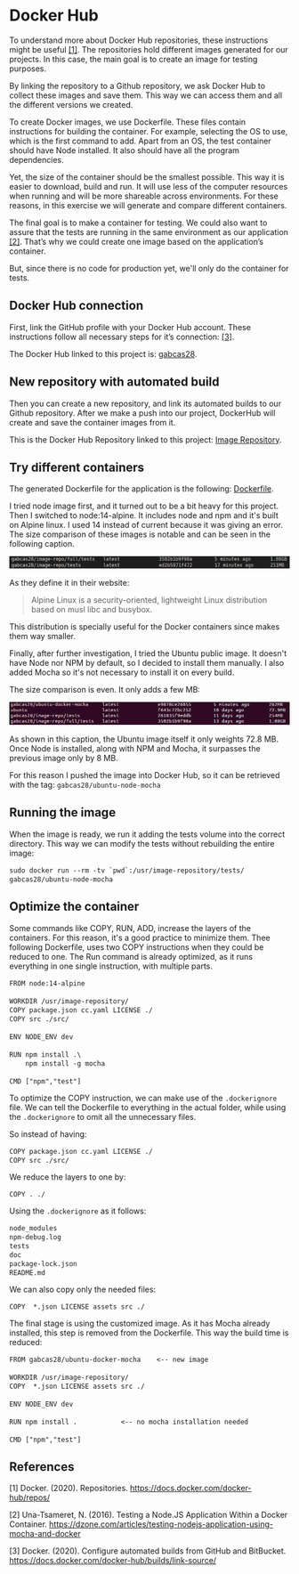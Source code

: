 # Docker Hub

To understand more about Docker Hub repositories, these instructions might be useful [[1]][docker repos]. The repositories hold different images generated for our projects. In this case, the main goal is to create an image for testing purposes.

By linking the repository to a Github repository, we ask Docker Hub to collect these images and save them. This way we can access them and all the different versions we created.

To create Docker images, we use Dockerfile. These files contain instructions for building the container. For example, selecting the OS to use, which is the first command to add. Apart from an OS, the test container should have Node installed. It also should have all the program dependencies.

Yet, the size of the container should be the smallest possible. This way it is easier to download, build and run. It will use less of the computer resources when running and will be more shareable across environments. For these reasons, in this exercise we will generate and compare different containers.

The final goal is to make a container for testing. We could also want to assure that the tests are running in the same environment as our application [[2]][testing node]. That’s why we could create one image based on the application’s container.

But, since there is no code for production yet, we'll only do the container for tests.

## Docker Hub connection

First, link the GitHub profile with your Docker Hub account. These instructions follow all necessary steps for it’s connection: [[3]][automatic builds].

The Docker Hub linked to this project is: [gabcas28](https://hub.docker.com/repository/docker/gabcas28/).

## New repository with automated build

Then you can create a new repository, and link its automated builds to our Github repository. After we make a push into our project, DockerHub will create and save the container images from it.

This is the Docker Hub Repository linked to this project: [Image Repository](https://hub.docker.com/repository/docker/gabcas28/image-repository).

## Try different containers

The generated Dockerfile for the application is the following: [Dockerfile](../Dockerfile).

I tried node image first, and it turned out to be a bit heavy for this project. Then I switched to node:14-alpine. It includes node and npm and it's built on Alpine linux. I used 14 instead of current because it was giving an error. The size comparison of these images is notable and can be seen in the following caption.

![Image comparison](./img/Image-size-comparison.png)

As they define it in their website:

> Alpine Linux is a security-oriented, lightweight Linux distribution based on musl libc and busybox.

This distribution is specially useful for the Docker containers since makes them way smaller.

Finally, after further investigation, I tried the Ubuntu public image. It doesn't have Node nor NPM by default, so I decided to install them manually. I also added Mocha so it's not necessary to install it on every build.

The size comparison is even. It only adds a few MB:

![Image comparison2](./img/image-sizes.png)

As shown in this caption, the Ubuntu image itself it only weights 72.8 MB. Once Node is installed, along with NPM and Mocha, it surpasses the previous image only by 8 MB.

For this reason I pushed the image into Docker Hub, so it can be retrieved with the tag: `gabcas28/ubuntu-node-mocha`

## Running the image

When the image is ready, we run it adding the tests volume into the correct directory. This way we can modify the tests without rebuilding the entire image:

    sudo docker run --rm -tv `pwd`:/usr/image-repository/tests/  gabcas28/ubuntu-node-mocha



## Optimize the container

Some commands like COPY, RUN, ADD, increase the layers of the containers. For this reason, it's a good practice to minimize them. Thee following Dockerfile, uses two COPY instructions when they could be reduced to one. The Run command is already optimized, as it runs everything in one single instruction, with multiple parts.

    FROM node:14-alpine

    WORKDIR /usr/image-repository/
    COPY package.json cc.yaml LICENSE ./
    COPY src ./src/

    ENV NODE_ENV dev

    RUN npm install .\
        npm install -g mocha

    CMD ["npm","test"]

To optimize the COPY instruction, we can make use of the `.dockerignore` file. We can tell the Dockerfile to everything in the actual folder, while using the `.dockerignore` to omit all the unnecessary files.

So instead of having:

    COPY package.json cc.yaml LICENSE ./
    COPY src ./src/

We reduce the layers to one by:

    COPY . ./

Using the `.dockerignore` as it follows:

    node_modules
    npm-debug.log
    tests
    doc
    package-lock.json
    README.md

We can also copy only the needed files:

    COPY  *.json LICENSE assets src ./

The final stage is using the customized image. As it has Mocha already installed, this step is removed from the Dockerfile. This way the build time is reduced:

    FROM gabcas28/ubuntu-docker-mocha    <-- new image

    WORKDIR /usr/image-repository/
    COPY  *.json LICENSE assets src ./

    ENV NODE_ENV dev

    RUN npm install .           <-- no mocha installation needed

    CMD ["npm","test"]



## References

[1] Docker. (2020). Repositories. https://docs.docker.com/docker-hub/repos/

[2] Una-Tsameret, N. (2016). Testing a Node.JS Application Within a Docker Container. https://dzone.com/articles/testing-nodejs-application-using-mocha-and-docker

[3] Docker. (2020). Configure automated builds from GitHub and BitBucket. https://docs.docker.com/docker-hub/builds/link-source/

[docker repos]:https://docs.docker.com/docker-hub/repos/
[testing node]:https://dzone.com/articles/testing-nodejs-application-using-mocha-and-docker
[automatic builds]:https://docs.docker.com/docker-hub/builds/link-source/